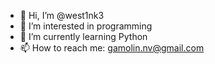 - 👋 Hi, I’m @west1nk3
- 👀 I’m interested in programming
- 🌱 I’m currently learning Python
- 📫 How to reach me: gamolin.nv@gmail.com
